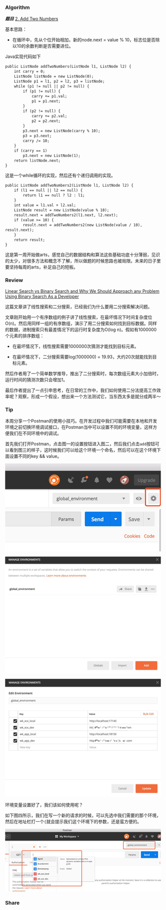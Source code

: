 
### Algorithm

 ***题目***  [2. Add Two Numbers](https://leetcode.com/problems/add-two-numbers/description/) 

基本思路：
* 在循环中，先从个位开始相加，新的node.next = value % 10，标志位是否除以10的余数判断是否需要进位。

Java实现代码如下

```
public ListNode addTwoNumbers(ListNode l1, ListNode l2) {
    int carry = 0;
    ListNode listNode = new ListNode(0);
    ListNode p1 = l1, p2 = l2, p3 = listNode;
    while (p1 != null || p2 != null) {
        if (p1 != null) {
            carry += p1.val;
            p1 = p1.next;
        }
        if (p2 != null) {
            carry += p2.val;
            p2 = p2.next;
        }
        p3.next = new ListNode(carry % 10);
        p3 = p3.next;
        carry /= 10;
    }
    if (carry == 1)
        p3.next = new ListNode(1);
    return listNode.next;
}
```
这是一个while循环的实现，然后还有个递归调用的实现。

```
public ListNode addTwoNumbers2(ListNode l1, ListNode l2) {
    if (l1 == null || l2 == null) {
        return l1 == null ? l2 : l1;
    }
    int value = l1.val + l2.val;
    ListNode result = new ListNode(value % 10);
    result.next = addTwoNumbers2(l1.next, l2.next);
    if (value >= 10) {
        result.next = addTwoNumbers2(new ListNode(value / 10), result.next);
    }
    return result;
}
```
这是第一周开始做arts，感觉自己的数据结构和算法这些基础功底十分薄弱，见识的太少，对很多方法和概念不了解，所以做题的时候思路也被局限。未来的日子里要坚持每周的arts，补足自己的短板。

### Review
[Linear Search vs Binary Search and Why We Should Approach any Problem Using Binary Search As a Developer](https://medium.com/@ysmiracle/linear-search-vs-binary-search-and-why-we-should-approach-any-problem-using-binary-search-as-a-eca2f72d76b0) 

这篇文章讲了线性搜索和二分搜索，已经我们为什么要用二分搜索解决问题。

文章刚开始用一个有序数组的例子讲了线性搜索，在最坏情况下时间复杂度位O(n)。然后用同样一组的有序数组，演示了用二分搜索如何找到目标数据。同样的数据，进制搜索只有最差情况下的运行时复杂度为O(log n)。假如有1000000个元素的排序数组：

* 在最坏情况下，线性搜索需要1000000次猜测才能找到目标元素。

* 在最坏情况下，二分搜索需要log(1000000) = 19.93，大约20次就能找到目标元素。

然后作者用了一个简单数学推导，推出了二分搜索时，每次数组元素大小加倍时，运行时间的猜测次数只会增加1。

最后作者提出了一点引申思考，在日常的工作中，我们如何使用二分法提高工作效率呢？观察，形成一个假设，想出来一个方法测试它，当东西太多是就分成两半～

### Tip

本周分享一个Postman的使用小技巧。在开发过程中我们可能需要在本地和开发环境之前切换环境调试接口，在Postman当中可以设置不同的环境变量，这样方便我们在不同环境中的调试。

首先我们打开Postman，点击图一的设置按钮进入图二，然后我们点击`add`按钮可以看到图三的样子，这时候我们可以给这个环境一个命名，然后可以在这个环境下面设置不同的key && value。

![图一](/images/2018-07-01/1.jpg)

![图二](/images/2018-07-01/2.jpg)

![图三](/images/2018-07-01/3.jpg)

环境变量设置好了，我们该如何使用呢？

如下图四所示，我们在写一个新的请求的时候，可以先选中我们需要的那个环境，然后在地址栏打一个`{`就会提示我们这个环境下的参数，还是蛮方便的。

![图三](/images/2018-07-01/4.jpg)

### Share

